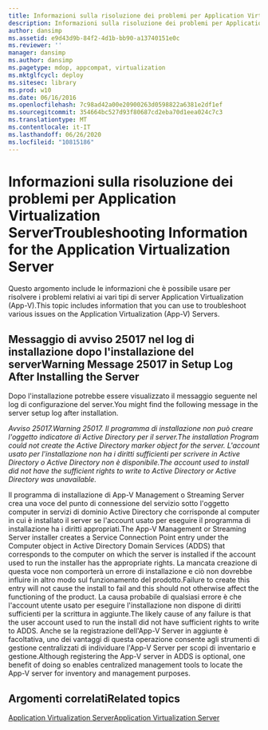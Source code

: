 ```yaml
---
title: Informazioni sulla risoluzione dei problemi per Application Virtualization Server
description: Informazioni sulla risoluzione dei problemi per Application Virtualization Server
author: dansimp
ms.assetid: e9d43d9b-84f2-4d1b-bb90-a13740151e0c
ms.reviewer: ''
manager: dansimp
ms.author: dansimp
ms.pagetype: mdop, appcompat, virtualization
ms.mktglfcycl: deploy
ms.sitesec: library
ms.prod: w10
ms.date: 06/16/2016
ms.openlocfilehash: 7c98ad42a00e20900263d0598822a6381e2df1ef
ms.sourcegitcommit: 354664bc527d93f80687cd2eba70d1eea024c7c3
ms.translationtype: MT
ms.contentlocale: it-IT
ms.lasthandoff: 06/26/2020
ms.locfileid: "10815186"
---
```

# <span data-ttu-id="97800-103">Informazioni sulla risoluzione dei problemi per Application Virtualization Server</span><span class="sxs-lookup"><span data-stu-id="97800-103">Troubleshooting Information for the Application Virtualization Server</span></span>


<span data-ttu-id="97800-104">Questo argomento include le informazioni che è possibile usare per risolvere i problemi relativi ai vari tipi di server Application Virtualization (App-V).</span><span class="sxs-lookup"><span data-stu-id="97800-104">This topic includes information that you can use to troubleshoot various issues on the Application Virtualization (App-V) Servers.</span></span>

## <span data-ttu-id="97800-105">Messaggio di avviso 25017 nel log di installazione dopo l'installazione del server</span><span class="sxs-lookup"><span data-stu-id="97800-105">Warning Message 25017 in Setup Log After Installing the Server</span></span>


<span data-ttu-id="97800-106">Dopo l'installazione potrebbe essere visualizzato il messaggio seguente nel log di configurazione del server.</span><span class="sxs-lookup"><span data-stu-id="97800-106">You might find the following message in the server setup log after installation.</span></span>

*<span data-ttu-id="97800-107">Avviso 25017.</span><span class="sxs-lookup"><span data-stu-id="97800-107">Warning 25017.</span></span> <span data-ttu-id="97800-108">Il programma di installazione non può creare l'oggetto indicatore di Active Directory per il server.</span><span class="sxs-lookup"><span data-stu-id="97800-108">The installation Program could not create the Active Directory marker object for the server.</span></span> <span data-ttu-id="97800-109">L'account usato per l'installazione non ha i diritti sufficienti per scrivere in Active Directory o Active Directory non è disponibile.</span><span class="sxs-lookup"><span data-stu-id="97800-109">The account used to install did not have the sufficient rights to write to Active Directory or Active Directory was unavailable.</span></span>*

<span data-ttu-id="97800-110">Il programma di installazione di App-V Management o Streaming Server crea una voce del punto di connessione del servizio sotto l'oggetto computer in servizi di dominio Active Directory che corrisponde al computer in cui è installato il server se l'account usato per eseguire il programma di installazione ha i diritti appropriati.</span><span class="sxs-lookup"><span data-stu-id="97800-110">The App-V Management or Streaming Server installer creates a Service Connection Point entry under the Computer object in Active Directory Domain Services (ADDS) that corresponds to the computer on which the server is installed if the account used to run the installer has the appropriate rights.</span></span> <span data-ttu-id="97800-111">La mancata creazione di questa voce non comporterà un errore di installazione e ciò non dovrebbe influire in altro modo sul funzionamento del prodotto.</span><span class="sxs-lookup"><span data-stu-id="97800-111">Failure to create this entry will not cause the install to fail and this should not otherwise affect the functioning of the product.</span></span> <span data-ttu-id="97800-112">La causa probabile di qualsiasi errore è che l'account utente usato per eseguire l'installazione non dispone di diritti sufficienti per la scrittura in aggiunte.</span><span class="sxs-lookup"><span data-stu-id="97800-112">The likely cause of any failure is that the user account used to run the install did not have sufficient rights to write to ADDS.</span></span> <span data-ttu-id="97800-113">Anche se la registrazione dell'App-V Server in aggiunte è facoltativa, uno dei vantaggi di questa operazione consente agli strumenti di gestione centralizzati di individuare l'App-V Server per scopi di inventario e gestione.</span><span class="sxs-lookup"><span data-stu-id="97800-113">Although registering the App-V server in ADDS is optional, one benefit of doing so enables centralized management tools to locate the App-V server for inventory and management purposes.</span></span>

## <span data-ttu-id="97800-114">Argomenti correlati</span><span class="sxs-lookup"><span data-stu-id="97800-114">Related topics</span></span>


[<span data-ttu-id="97800-115">Application Virtualization Server</span><span class="sxs-lookup"><span data-stu-id="97800-115">Application Virtualization Server</span></span>](application-virtualization-server.md)

 

 





